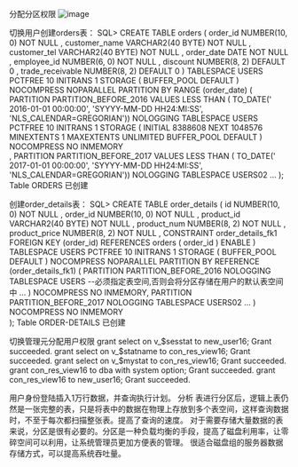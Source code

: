 分配分区权限
![image](https://github.com/1771190842/Oracle/blob/master/test3/3-1.PNG)

切换用户创建orders表：
SQL> CREATE TABLE orders 
(
 order_id NUMBER(10, 0) NOT NULL 
 , customer_name VARCHAR2(40 BYTE) NOT NULL 
 , customer_tel VARCHAR2(40 BYTE) NOT NULL 
 , order_date DATE NOT NULL 
 , employee_id NUMBER(6, 0) NOT NULL 
 , discount NUMBER(8, 2) DEFAULT 0 
 , trade_receivable NUMBER(8, 2) DEFAULT 0 
) 
TABLESPACE USERS 
PCTFREE 10 INITRANS 1 
STORAGE (   BUFFER_POOL DEFAULT ) 
NOCOMPRESS NOPARALLEL 
PARTITION BY RANGE (order_date) 
(
 PARTITION PARTITION_BEFORE_2016 VALUES LESS THAN (
 TO_DATE(' 2016-01-01 00:00:00', 'SYYYY-MM-DD HH24:MI:SS', 
 'NLS_CALENDAR=GREGORIAN')) 
 NOLOGGING 
 TABLESPACE USERS 
 PCTFREE 10 
 INITRANS 1 
 STORAGE 
( 
 INITIAL 8388608 
 NEXT 1048576 
 MINEXTENTS 1 
 MAXEXTENTS UNLIMITED 
 BUFFER_POOL DEFAULT 
) 
NOCOMPRESS NO INMEMORY  
, PARTITION PARTITION_BEFORE_2017 VALUES LESS THAN (
TO_DATE(' 2017-01-01 00:00:00', 'SYYYY-MM-DD HH24:MI:SS', 
'NLS_CALENDAR=GREGORIAN')) 
NOLOGGING 
TABLESPACE USERS02 
...
);
Table ORDERS 已创建

创建order_details表：
SQL> CREATE TABLE order_details 
(
id NUMBER(10, 0) NOT NULL 
, order_id NUMBER(10, 0) NOT NULL
, product_id VARCHAR2(40 BYTE) NOT NULL 
, product_num NUMBER(8, 2) NOT NULL 
, product_price NUMBER(8, 2) NOT NULL 
, CONSTRAINT order_details_fk1 FOREIGN KEY  (order_id)
REFERENCES orders  (  order_id   )
ENABLE 
) 
TABLESPACE USERS 
PCTFREE 10 INITRANS 1 
STORAGE (   BUFFER_POOL DEFAULT ) 
NOCOMPRESS NOPARALLEL
PARTITION BY REFERENCE (order_details_fk1)
(
PARTITION PARTITION_BEFORE_2016 
NOLOGGING 
TABLESPACE USERS --必须指定表空间,否则会将分区存储在用户的默认表空间中
...
) 
NOCOMPRESS NO INMEMORY, 
PARTITION PARTITION_BEFORE_2017 
NOLOGGING 
TABLESPACE USERS02
...
) 
NOCOMPRESS NO INMEMORY  
);
Table ORDER-DETAILS 已创建

切换管理元分配用户权限
grant select on v_$sesstat to new_user16;
Grant succeeded.
grant select on v_$statname to con_res_view16;
Grant succeeded.
grant select on v_$mystat to con_res_view16;
Grant succeeded.
grant con_res_view16 to dba with system option;
Grant succeeded.
grant con_res_view16 to new_user16;
Grant succeeded.


用户身份登陆插入1万行数据，并查询执行计划。
分析
表进行分区后，逻辑上表仍然是一张完整的表，只是将表中的数据在物理上存放到多个表空间，这样查询数据时，不至于每次都扫描整张表。提高了查询的速度。
对于需要存储大量数据的表来说，分区是很有必要的。分区是一种负载均衡的手段，提高了磁盘利用率，让零碎空间可以利用，让系统管理员更加方便表的管理。
很适合磁盘组的服务器数据存储方式，可以提高系统吞吐量。
